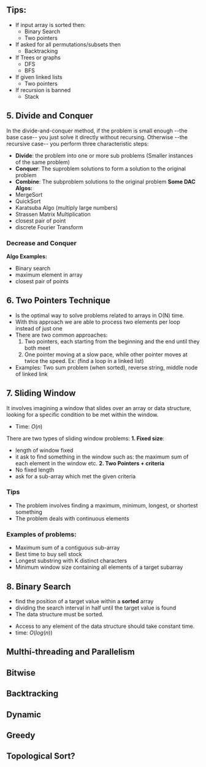 
## Tips:
+ If input array is sorted then:
	+ Binary Search
	+ Two pointers
+ If asked for all permutations/subsets then
	+ Backtracking
+ If Trees or graphs
	+ DFS
	+ BFS
+ If given linked lists
	+ Two pointers
+ If recursion is banned
	+ Stack
## 5. Divide and Conquer
In the divide-and-conquer method, if the problem is small enough --the base
case-- you just solve it directly without recursing. Otherwise --the recursive case-- you perform three characteristic steps:
+ **Divide**: the problem into one or more sub problems (Smaller instances of the same problem)
+ **Conquer**: The suproblem solutions to form a solution to the original problem
+ **Combine**: The subproblem solutions to the original problem
**Some DAC Algos:**
+ MergeSort
+ QuickSort
+ Karatsuba Algo (multiply large numbers)
+ Strassen Matrix Multiplication
+ closest pair of point
+ discrete Fourier Transform
### Decrease and Conquer

**Algo Examples:**
+ Binary search
+ maximum element in array
+ closest pair of points

## 6. Two  Pointers Technique
+ Is the optimal way to solve problems related to arrays in O(N) time.
+ With this approach we are able to process two elements per loop instead of just one
+ There are two common approaches:
	1. Two pointers, each starting from the beginning and the end until they both meet
	2. One pointer moving at a slow pace, while other pointer moves at twice the speed. Ex: (find a loop in a linked list)
+ Examples: Two sum problem (when sorted), reverse string, middle node of linked link

## 7. Sliding Window
It involves imagining a window that slides over an array or data structure, looking for a specific condition to be met within the window.
+ Time: $O(n)$

There are two types of sliding window problems:
**1. Fixed size**: 
+ length of window fixed
+ it ask to find something in the window such as: the maximum sum of each element in the window etc.
**2. Two Pointers + criteria**
+ No fixed length
+ ask for a sub-array which met the given criteria

### Tips
+ The problem involves finding a maximum, minimum, longest, or shortest something
+ The problem deals with continuous elements
### Examples of problems:
+ Maximum sum of a contiguous sub-array
+ Best time to buy sell stock
+ Longest substring with K distinct characters
+ Minimum window size containing all elements of a target subarray
## 8. Binary Search
+ find the position of a target value within a ****sorted**** array
+ dividing the search interval in half until the target value is found
+ The data structure must be sorted.
- Access to any element of the data structure should take constant time.
- time: $O(log(n))$ 

## Multhi-threading and Parallelism
## Bitwise
## Backtracking
## Dynamic
## Greedy
## Topological Sort?
